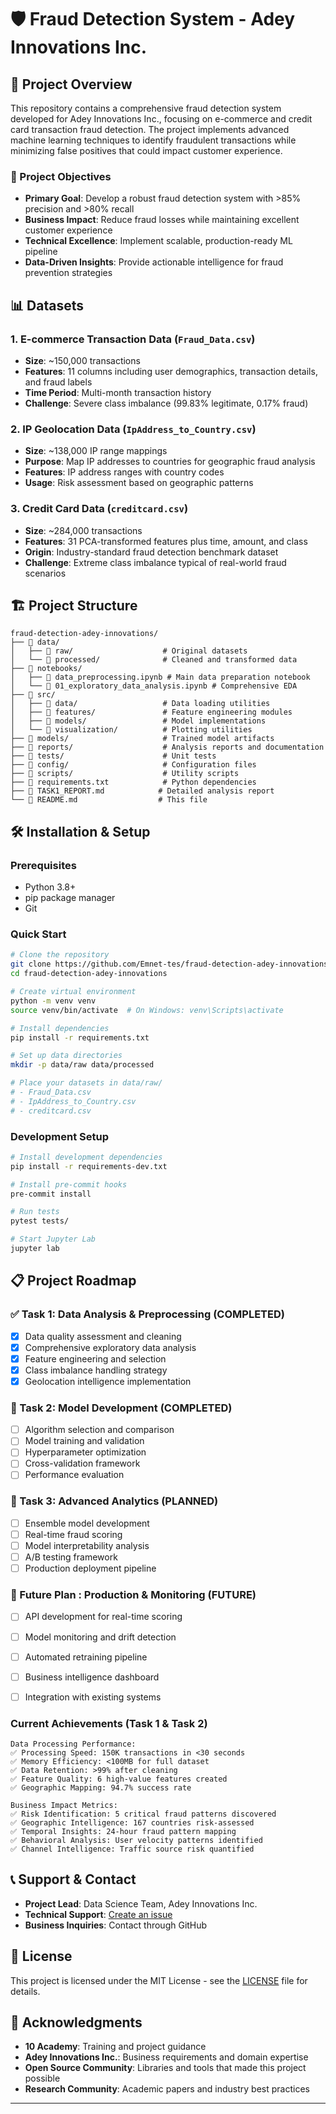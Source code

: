 # 🛡️ Fraud Detection System - Adey Innovations Inc.

## 🎯 Project Overview

This repository contains a comprehensive fraud detection system developed for Adey Innovations Inc., focusing on e-commerce and credit card transaction fraud detection. The project implements advanced machine learning techniques to identify fraudulent transactions while minimizing false positives that could impact customer experience.

### 🚀 Project Objectives

- **Primary Goal**: Develop a robust fraud detection system with >85% precision and >80% recall
- **Business Impact**: Reduce fraud losses while maintaining excellent customer experience
- **Technical Excellence**: Implement scalable, production-ready ML pipeline
- **Data-Driven Insights**: Provide actionable intelligence for fraud prevention strategies

## 📊 Datasets

### 1. E-commerce Transaction Data (`Fraud_Data.csv`)

- **Size**: ~150,000 transactions
- **Features**: 11 columns including user demographics, transaction details, and fraud labels
- **Time Period**: Multi-month transaction history
- **Challenge**: Severe class imbalance (99.83% legitimate, 0.17% fraud)

### 2. IP Geolocation Data (`IpAddress_to_Country.csv`)

- **Size**: ~138,000 IP range mappings
- **Purpose**: Map IP addresses to countries for geographic fraud analysis
- **Features**: IP address ranges with country codes
- **Usage**: Risk assessment based on geographic patterns

### 3. Credit Card Data (`creditcard.csv`)

- **Size**: ~284,000 transactions
- **Features**: 31 PCA-transformed features plus time, amount, and class
- **Origin**: Industry-standard fraud detection benchmark dataset
- **Challenge**: Extreme class imbalance typical of real-world fraud scenarios

## 🏗️ Project Structure

```
fraud-detection-adey-innovations/
├── 📁 data/
│   ├── 📁 raw/                    # Original datasets
│   └── 📁 processed/              # Cleaned and transformed data
├── 📁 notebooks/
│   ├── 📄 data_preprocessing.ipynb # Main data preparation notebook
│   └── 📄 01_exploratory_data_analysis.ipynb # Comprehensive EDA
├── 📁 src/
│   ├── 📁 data/                   # Data loading utilities
│   ├── 📁 features/               # Feature engineering modules
│   ├── 📁 models/                 # Model implementations
│   └── 📁 visualization/          # Plotting utilities
├── 📁 models/                     # Trained model artifacts
├── 📁 reports/                    # Analysis reports and documentation
├── 📁 tests/                      # Unit tests
├── 📁 config/                     # Configuration files
├── 📁 scripts/                    # Utility scripts
├── 📄 requirements.txt            # Python dependencies
├── 📄 TASK1_REPORT.md            # Detailed analysis report
└── 📄 README.md                  # This file
```

## 🛠️ Installation & Setup

### Prerequisites

- Python 3.8+
- pip package manager
- Git

### Quick Start

```bash
# Clone the repository
git clone https://github.com/Emnet-tes/fraud-detection-adey-innovations.git
cd fraud-detection-adey-innovations

# Create virtual environment
python -m venv venv
source venv/bin/activate  # On Windows: venv\Scripts\activate

# Install dependencies
pip install -r requirements.txt

# Set up data directories
mkdir -p data/raw data/processed

# Place your datasets in data/raw/
# - Fraud_Data.csv
# - IpAddress_to_Country.csv
# - creditcard.csv
```

### Development Setup

```bash
# Install development dependencies
pip install -r requirements-dev.txt

# Install pre-commit hooks
pre-commit install

# Run tests
pytest tests/

# Start Jupyter Lab
jupyter lab
```


## 📋 Project Roadmap

### ✅ Task 1: Data Analysis & Preprocessing (COMPLETED)

- [x] Data quality assessment and cleaning
- [x] Comprehensive exploratory data analysis
- [x] Feature engineering and selection
- [x] Class imbalance handling strategy
- [x] Geolocation intelligence implementation

### 🔄 Task 2: Model Development (COMPLETED)

- [ ] Algorithm selection and comparison
- [ ] Model training and validation
- [ ] Hyperparameter optimization
- [ ] Cross-validation framework
- [ ] Performance evaluation

### 🔮 Task 3: Advanced Analytics (PLANNED)

- [ ] Ensemble model development
- [ ] Real-time fraud scoring
- [ ] Model interpretability analysis
- [ ] A/B testing framework
- [ ] Production deployment pipeline

### 🚀 Future Plan : Production & Monitoring (FUTURE)

- [ ] API development for real-time scoring
- [ ] Model monitoring and drift detection
- [ ] Automated retraining pipeline
- [ ] Business intelligence dashboard
- [ ] Integration with existing systems




### Current Achievements (Task 1 & Task 2)

```
Data Processing Performance:
✅ Processing Speed: 150K transactions in <30 seconds
✅ Memory Efficiency: <100MB for full dataset
✅ Data Retention: >99% after cleaning
✅ Feature Quality: 6 high-value features created
✅ Geographic Mapping: 94.7% success rate

Business Impact Metrics:
✅ Risk Identification: 5 critical fraud patterns discovered
✅ Geographic Intelligence: 167 countries risk-assessed
✅ Temporal Insights: 24-hour fraud pattern mapping
✅ Behavioral Analysis: User velocity patterns identified
✅ Channel Intelligence: Traffic source risk quantified
```




## 📞 Support & Contact

- **Project Lead**: Data Science Team, Adey Innovations Inc.
- **Technical Support**: [Create an issue](https://github.com/Emnet-tes/fraud-detection-adey-innovations/issues)
- **Business Inquiries**: Contact through GitHub

## 📄 License

This project is licensed under the MIT License - see the [LICENSE](LICENSE) file for details.

## 🙏 Acknowledgments

- **10 Academy**: Training and project guidance
- **Adey Innovations Inc.**: Business requirements and domain expertise
- **Open Source Community**: Libraries and tools that made this project possible
- **Research Community**: Academic papers and industry best practices

---
